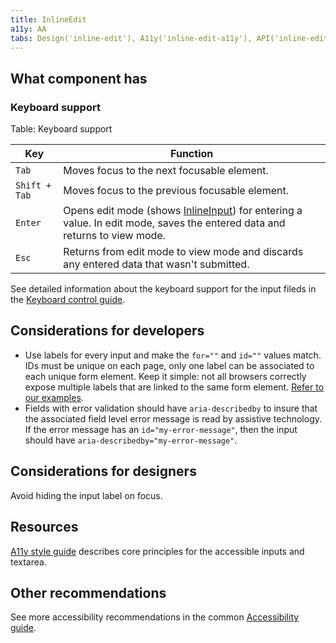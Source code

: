 ```yaml
---
title: InlineEdit
a11y: AA
tabs: Design('inline-edit'), A11y('inline-edit-a11y'), API('inline-edit-api'), Example('inline-edit-code'), Changelog('inline-edit-changelog')
---
```


## What component has

### Keyboard support

Table: Keyboard support

| Key           | Function                                                                                            |
| ------------- | --------------------------------------------------------------------------------------------------- |
| `Tab`         | Moves focus to the next focusable element.                                                          |
| `Shift + Tab` | Moves focus to the previous focusable element.                                                      |
| `Enter`       | Opens edit mode (shows [InlineInput](/components/inline-input/inline-input-code)) for entering a value. In edit mode, saves the entered data and returns to view mode. |
| `Esc`         | Returns from edit mode to view mode and discards any entered data that wasn't submitted.                                                                |

See detailed information about the keyboard support for the input fileds in the [Keyboard control guide](/core-principles/a11y/a11y-keyboard#input_i_textarea).

## Considerations for developers

- Use labels for every input and make the `for=""` and `id=""` values match. IDs must be unique on each page, only one label can be associated to each unique form element. Keep it simple: not all browsers correctly expose multiple labels that are linked to the same form element. [Refer to our examples](/components/inline-edit/inline-edit-code).
- Fields with error validation should have `aria-describedby` to insure that the associated field level error message is read by assistive technology. If the error message has an `id="my-error-message"`, then the input should have `aria-describedby="my-error-message"`.

## Considerations for designers

Avoid hiding the input label on focus.

## Resources

[A11y style guide](https://a11y-style-guide.com/style-guide/section-forms.html#kssref-forms-text-fields) describes core principles for the accessible inputs and textarea.

## Other recommendations

See more accessibility recommendations in the common [Accessibility guide](/core-principles/a11y/a11y).

<!--@include: ./inline-edit-a11y-report.md-->
